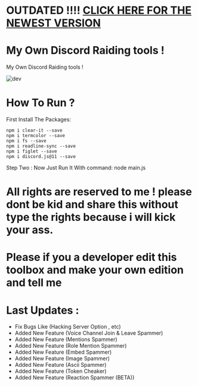  # OUTDATED !!!! [CLICK HERE FOR THE NEWEST VERSION](https://github.com/Bowlingtoolkit/DFlooder-3.0)


# My Own Discord Raiding tools !
My Own Discord Raiding tools !


![dev](https://1.top4top.net/p_1286g4yzx1.png)

# How To Run ?
First Install The Packages:
```
npm i clear-it --save
npm i termcolor --save
npm i fs --save
npm i readline-sync --save
npm i figlet --save
npm i discord.js@11 --save
```
Step Two : Now Just Run It With command: node main.js

# All rights are reserved to me ! please dont be kid and share this without type the rights because i will kick your ass.


# Please if you a developer edit this toolbox and make your own edition and tell me


# Last Updates :
- Fix Bugs Like (Hacking Server Option , etc)
- Added New Feature (Voice Channel Join & Leave Spammer)
- Added New Feature (Mentions Spammer)
- Added New Feature (Role Mention Spammer)
- Added New Feature (Embed Spammer)
- Added New Feature (Image Spammer)
- Added New Feature (Ascii Spammer)
- Added New Feature (Token Cheaker)
- Added New Feature (Reaction Spammer (BETA))
